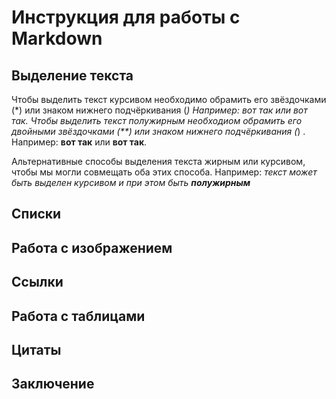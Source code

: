 # Инструкция для работы с Markdown

## Выделение текста
 Чтобы выделить текст курсивом необходимо обрамить его звёздочками (*) или знаком нижнего подчёркивания (_) Например: *вот так* или _вот так_.
 Чтобы выделить текст полужирным необходиом обрамить его двойными звёздочками (**) или знаком нижнего подчёркивания (_) . Например: **вот так** или __вот так__.

 Альтернативные способы выделения текста жирным или курсивом, чтобы мы могли совмещать оба этих способа. 
 Например: _текст может быть выделен курсивом и при этом быть **полужирным**_
## Списки

## Работа с изображением

## Ссылки

## Работа с таблицами

## Цитаты

## Заключение